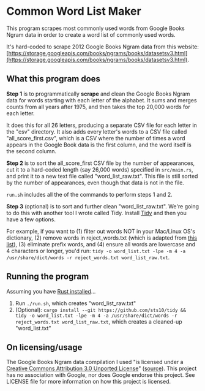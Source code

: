 # Common Word List Maker

This program scrapes most commonly used words from Google Books Ngram data in order to create a word list of commonly used words. 

It's hard-coded to scrape 2012 Google Books Ngram data from this website: [https://storage.googleapis.com/books/ngrams/books/datasetsv3.html](https://storage.googleapis.com/books/ngrams/books/datasetsv3.html).

## What this program does

**Step 1** is to programmatically **scrape** and clean the Google Books Ngram data for words starting with each letter of the alphabet. It sums and merges counts from all years after 1975, and then takes the top 20,000 words for each letter. 

It does this for all 26 letters, producing a separate CSV file for each letter in the "csv" directory. It also adds every letter's words to a CSV file called "all_score_first.csv", which is a CSV where the number of times a word appears in the Google Book data is the first column, and the word itself is the second column.

**Step 2** is to sort the all_score_first CSV file by the number of appearances, cut it to a hard-coded length (say 26,000 words) specified in `src/main.rs`, and print it to a new text file called "word_list_raw.txt". This file is still sorted by the number of appearances, even though that data is not in the file. 

`run.sh` includes all the of the commands to perform steps 1 and 2.

**Step 3** (optional) is to sort and further clean "word_list_raw.txt". We're going to do this with another tool I wrote called Tidy. Install [Tidy](https://github.com/sts10/tidy/) and then you have a few options.

For example, if you want to (1) filter out words NOT in your Mac/Linux OS's dictionary, (2) remove words in reject_words.txt (which is adapted from [this list](https://gist.github.com/micahflee/99809514a6b8556ea4dc)), (3) eliminate prefix words, and (4) ensure all words are lowercase and 4 characters or longer, you'd run: `tidy -o word_list.txt -lpe -m 4 -a /usr/share/dict/words -r reject_words.txt word_list_raw.txt`.

## Running the program 

Assuming you have [Rust installed](https://www.rust-lang.org/tools/install)...

1. Run `./run.sh`, which creates "word_list_raw.txt"
2. (Optional): `cargo install --git https://github.com/sts10/tidy && tidy -o word_list.txt -lpe -m 4 -a /usr/share/dict/words -r reject_words.txt word_list_raw.txt`, which creates a cleaned-up "word_list.txt"

## On licensing/usage

The Google Books Ngram data compilation I used "is licensed under a [Creative Commons Attribution 3.0 Unported License](http://creativecommons.org/licenses/by/3.0/)" ([source](https://storage.googleapis.com/books/ngrams/books/datasetsv3.html)). This project has no association with Google, nor does Google endorse this project. See LICENSE file for more information on how this project is licensed.
